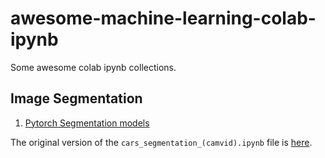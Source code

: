 # awesome-machine-learning-colab-ipynb

Some awesome colab ipynb collections.

## Image Segmentation

1. [Pytorch Segmentation models](https://github.com/qubvel/segmentation_models.pytorch)

The original version of the `cars_segmentation_(camvid).ipynb` file is [here](https://gist.github.com/Scitator/e3fd90eec05162e16b476de832500576).